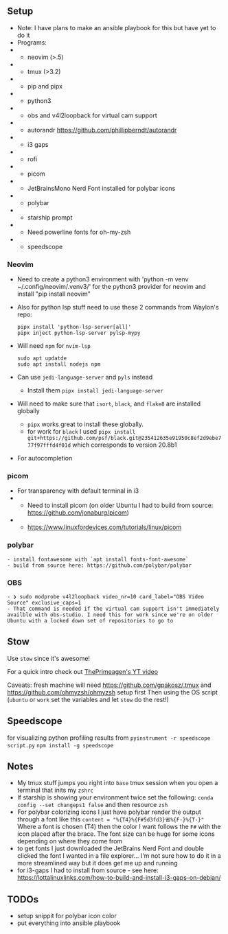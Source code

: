 ## Setup
- Note: I have plans to make an ansible playbook for this but have yet to do it
- Programs:
- - neovim (>.5)
- - tmux (>3.2)
- - pip and pipx
- - python3
- - obs and v4l2loopback for virtual cam support
- - autorandr https://github.com/phillipberndt/autorandr 
- - i3 gaps
- - rofi
- - picom
- - JetBrainsMono Nerd Font installed for polybar icons
- - polybar
- - starship prompt
- - Need powerline fonts for oh-my-zsh
- - speedscope

### Neovim
- Need to create a python3 environment with 'python -m venv ~/.config/neovim/.venv3/' for the python3 provider for neovim and install "pip install neovim"
- Also for python lsp stuff need to use these 2 commands from Waylon's repo:

    ```
    pipx install 'python-lsp-server[all]'
    pipx inject python-lsp-server pylsp-mypy
    ```
- Will need `npm` for `nvim-lsp`
    ```
    sudo apt updatde
    sudo apt install nodejs npm
    ``` 
- Can use `jedi-language-server` and `pyls` instead
    - Install them
    ```pipx install jedi-language-server```
- Will need to make sure that `isort`, `black`, and `flake8` are installed globally
    - `pipx` works great to install these globally.
    - for work for `black` I used `pipx install git+https://github.com/psf/black.git@235412635e91950c8ef2d9ebe777f97fffd4f01d` which corresponds to version 20.8b1
- For autocompletion
### picom
- For transparency with default terminal in i3
-   - Need to install picom (on older Ubuntu I had to build from source: https://github.com/jonaburg/picom)
-   - https://www.linuxfordevices.com/tutorials/linux/picom
### polybar
    - install fontawesome with `apt install fonts-font-awesome`
    - build from source here: https://github.com/polybar/polybar 
### OBS
    - ❯ sudo modprobe v4l2loopback video_nr=10 card_label="OBS Video Source" exclusive_caps=1
    - That command is needed if the virtual cam support isn't immediately availble with obs-studio. I need this for work since we're on older Ubuntu with a locked down set of repositories to go to
## Stow
Use `stow` since it's awesome!

For a quick intro check out [ThePrimeagen's YT video](https://www.youtube.com/watch?v=tkUllCAGs3c)

Caveats: fresh machine will need https://github.com/gpakosz/.tmux and https://github.com/ohmyzsh/ohmyzsh setup first
Then using the OS script (`ubuntu` or `work` set the variables and let `stow` do the rest!)

## Speedscope
for visualizing python profiling results from `pyinstrument -r speedscope script.py`
`npm install -g speedscope`

## Notes
- My tmux stuff jumps you right into `base` tmux session when you open a terminal that inits my `zshrc`
- If starship is showing your environment twice set the following:
    `conda config --set changeps1 false` and then resource `zsh`
- For polybar colorizing icons I just have polybar render the output through a font like this `content = "%{T4}%{F#5d3fd3}省%{F-}%{T-}"` Where a font is chosen (T4) then the color I want follows the `F#` with the icon placed after the brace. The font size can be huge for some icons depending on where they come from
- to get fonts I just downloaded the JetBrains Nerd Font and double clicked the font I wanted in a file explorer... I'm not sure how to do it in a more streamlined way but it does get me up and running
- for i3-gaps I had to install from source - see here: https://lottalinuxlinks.com/how-to-build-and-install-i3-gaps-on-debian/

## TODOs
- setup snippit for polybar icon color
- put everything into ansible playbook
